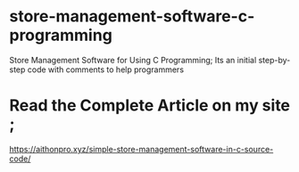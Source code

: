 # store-management-software-c-programming
Store Management Software for Using C Programming; Its an initial step-by-step code with comments to help programmers

# Read the Complete Article on my site ;
https://aithonpro.xyz/simple-store-management-software-in-c-source-code/

